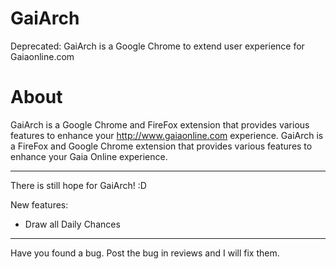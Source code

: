 # GaiArch
Deprecated: GaiArch is a Google Chrome to extend user experience for Gaiaonline.com

# About
GaiArch is a Google Chrome and FireFox extension that provides various features to enhance your http://www.gaiaonline.com experience. GaiArch is a FireFox and Google Chrome extension that provides various features to enhance your Gaia Online experience. 

----------------------------

There is still hope for GaiArch! :D

New features:
- Draw all Daily Chances
 
----------------------------
Have you found a bug. Post the bug in reviews and I will fix them.
